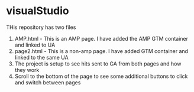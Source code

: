 # visualStudio
THis repository has two files
1. AMP.html - This is an AMP page. I have added the AMP GTM container and linked to UA 
2. page2.html - This is a non-amp page. I have added GTM container and linked to the same UA
3. The project is setup to see hits sent to GA from both pages and how they work
4. Scroll to the bottom of the page to see some additional buttons to click and switch between pages 
